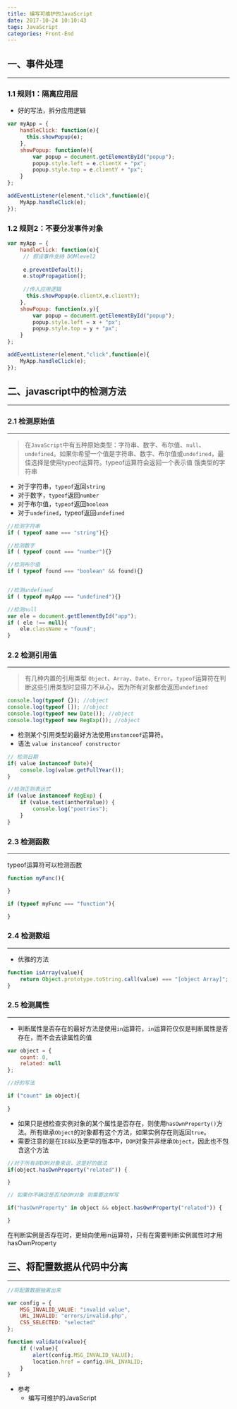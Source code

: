 ```yaml
---
title: 编写可维护的JavaScript
date: 2017-10-24 10:10:43
tags: JavaScript
categories: Front-End
---
```



## 一、事件处理
---

### 1.1 规则1：隔离应用层

- 好的写法，拆分应用逻辑

```javascript
var myApp = {
    handleClick: function(e){
      this.showPopup(e);  
    },
    showPopup: function(e){
        var popup = document.getElementById("popup");
        popup.style.left = e.clientX + "px";
        popup.style.top = e.clientY + "px";
    }
};

addEventListener(element,"click",function(e){
    MyApp.handleClick(e);
});

```

### 1.2 规则2：不要分发事件对象

```javascript
var myApp = {
    handleClick: function(e){
     // 假设事件支持 DOMlevel2
     
     e.preventDefault();
     e.stopPropagation();
     
     //传入应用逻辑
      this.showPopup(e.clientX,e.clientY);  
    },
    showPopup: function(x,y){
        var popup = document.getElementById("popup");
        popup.style.left = x + "px";
        popup.style.top = y + "px";
    }
};

addEventListener(element,"click",function(e){
    MyApp.handleClick(e);
});

```

## 二、javascript中的检测方法
---

### 2.1 检测原始值
---

> 在`JavaScript`中有五种原始类型：字符串、数字、布尔值、`null`、`undefined`。如果你希望一个值是字符串、数字、布尔值或`undefined`，最佳选择是使用typeof运算符。typeof运算符会返回一个表示值 饿类型的字符串
 
- 对于字符串，`typeof`返回`string`
- 对于数字，`typeof`返回`number`
- 对于布尔值，`typeof`返回`boolean`
- 对于`undefined`，typeof返回`undefined`
 

```javascript
//检测字符串
if ( typeof name === "string"){}

//检测数字
if ( typeof count === "number"){}

//检测布尔值
if ( typeof found === "boolean" && found){}


//检测undefined
if ( typeof myApp === "undefined"){}

//检测null
var ele = document.getElementById("app");
if ( ele !== null){
    ele.className = "found";
}
```

### 2.2 检测引用值
---

> 有几种内置的引用类型 `Object`、`Array`、`Date`、`Error`。`typeof`运算符在判断这些引用类型时显得力不从心，因为所有对象都会返回`undefined`

```javascript
console.log(typeof {}); //object
console.log(typeof []); //object
console.log(typeof new Date()); //object
console.log(typeof new RegExp()); //object
```

- 检测某个引用类型的最好方法使用`instanceof`运算符。  
- 语法 `value instanceof constructor`

```javascript
// 检测日期
if( value instanceof Date){
    console.log(value.getFullYear());
}

//检测正则表达式
if (value instanceof RegExp) {
    if (value.test(antherValue)) {
        console.log("poetries");
    }
}
```


### 2.3 检测函数
---

typeof运算符可以检测函数

```javascript
function myFunc(){

}

if (typeof myFunc === "function"){

}

```

### 2.4 检测数组
---

- 优雅的方法

```javascript
function isArray(value){
    return Object.prototype.toString.call(value) === "[object Array]";
}
```

### 2.5 检测属性
---

- 判断属性是否存在的最好方法是使用`in`运算符，`in`运算符仅仅是判断属性是否存在，而不会去读属性的值

```javascript
var object = {
    count: 0,
    related: null
};

//好的写法

if ("count" in object){
    
}
```

- 如果只是想检查实例对象的某个属性是否存在，则使用`hasOwnProperty()`方法。所有继承`Object`的对象都有这个方法，如果实例存在则返回`true`。
- 需要注意的是在`IE8`以及更早的版本中，`DOM`对象并非继承`Object`，因此也不包含这个方法

```javascript
//对于所有非DOM对象来说，这是好的做法
if(object.hasOwnProperty("related")) {

}

// 如果你不确定是否为DOM对象 则需要这样写

if("hasOwnProperty" in object && object.hasOwnProperty("related")) {

}
```

在判断实例是否存在时，更倾向使用in运算符，只有在需要判断实例属性时才用hasOwnProperty


## 三、将配置数据从代码中分离
---

```javascript
//将配置数据抽离出来

var config = {
    MSG_INVALID_VALUE: "invalid value",
    URL_INVALID: "errors/invalid.php",
    CSS_SELECTED: "selected"
};

function validate(value){
    if (!value){
        alert(config.MSG_INVALID_VALUE);
        location.href = config.URL_INVALID;
    }
}
```

- 参考
  - 编写可维护的JavaScript
